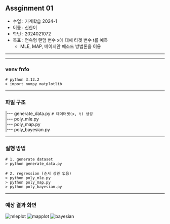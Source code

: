 
## Assginment 01

- 수업 : 기계학습 2024-1
- 이름 : 신한이
- 학번 : 2024021072
- 목표 : 연속형 랜덤 변수 x에 대해 타겟 변수 t를 예측
  -  MLE, MAP, 베이지안 메소드 방법론을 이용

  
 --- 
---
### venv fnfo
~~~
# python 3.12.2
> import numpy matplotlib
~~~
  
---
### 파일 구조
|--- generate_data.py       `````# 데이터셋(x, t) 생성  `````  
|--- poly_mle.py  
|--- poly_map.py  
|--- poly_bayesian.py
    
---
### 실행 방법
~~~
# 1. generate dataset
> python generate_data.py

# 2. regression (순서 상관 없음)
> python poly_mle.py
> python poly_map.py
> python poly_bayesian.py
~~~
  
---
### 예상 결과 화면
![mleplot](https://github.com/hannie0615/pytorch-implement/assets/50253860/af255bae-aaf2-4ed7-8cf2-a82b8076ddf6)
![mapplot](https://github.com/hannie0615/pytorch-implement/assets/50253860/4142041a-6193-4b0e-b83c-57ccbb138f68)
![bayesian](https://github.com/hannie0615/pytorch-implement/assets/50253860/e326d21b-9923-4d4f-98d4-93d49f12d1d6)

